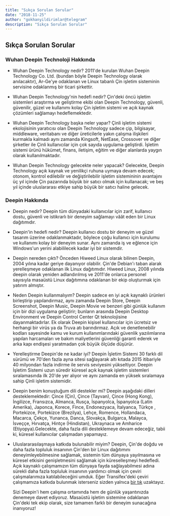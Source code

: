 ```yaml
---
title: "Sıkça Sorulan Sorular"
date: "2018-11-25"
author: "gokhanyildirimlar@telegram"
description: "Sıkça Sorulan Sorular"
---
```


## Sıkça Sorulan Sorular

### Wuhan Deepin Technoloji Hakkında

- Wuhan Deepin Technology nedir?
  2011'de kurulan Wuhan Deepin Technology Co. Ltd. (bundan böyle Deepin Technology olarak anılacaktır), Ar-Ge'ye odaklanan ve Linux tabanlı Çin işletim sisteminin servisine odaklanmış bir ticari şirkettir.

- Wuhan Deepin Technology'nin hedefi nedir?
  Çin'deki öncü işletim sistemleri araştırma ve geliştirme ekibi olan Deepin Technology, güvenli, güvenilir, güzel ve kullanımı kolay Çin işletim sistemi ve açık kaynak çözümleri sağlamayı hedeflemektedir.

- Wuhan Deepin Technology başka neler yapar?
  Çinli işletim sistemi ekolojisinin yaratıcısı olan Deepin Technology sadece çip, bilgisayar, middleware, veritabanı ve diğer üreticilerle yakın çalışma ilişkileri kurmakla kalmadı aynı zamanda Kingsoft, NetEase, Crossover ve diğer şirketler ile Çinli kullanıcılar için çok sayıda uygulama geliştirdi. İşletim sistemi ürünü hükümet, finans, iletişim, eğitim ve diğer alanlarda yaygın olarak kullanılmaktadır.

- Wuhan Deepin Technology gelecekte neler yapacak?
  Gelecekte, Deepin Technology açık kaynak ve yenilikçi ruhuna uymaya devam edecek; otonom, kontrol edilebilir ve değiştirilebilir işletim sistemininin avantajını üç yıl içinde Çin pazarında büyük bir satıcı olmak için kullanacak; ve beş yıl içinde uluslararası etkiye sahip büyük bir satıcı haline gelecek.

### Deepin Hakkında

- Deepin nedir?
  Deepin tüm dünyadaki kullanıcılar için zarif, kullanıcı dostu, güvenli ve istikrarlı bir deneyim sağlamayı vâât eden bir Linux dağıtımıdır.

- Deepin'in hedefi nedir?
  Deepin kullanıcı dostu bir deneyim ve güzel tasarım üzerine odaklanmaktadır, böylece çoğu kullanıcı için kurulumu ve kullanımı kolay bir deneyim sunar. Aynı zamanda iş ve eğlence için Windows'un yerini alabililecek kadar iyi bir sistemdir.

- Deepin nereden çıktı?
  Önceden Hiweed Linux olarak bilinen Deepin, 2004 yılına kadar geriye dayanıyor olabilir. Çin'de Debian'ı taban alarak yerelleşmeye odaklanan ilk Linux dağıtımıdır. Hiweed Linux, 2008 yılında deepin olarak yeniden adlandırılmış ve 2011'de onlarca personel sayısıyla masaüstü Linux dağıtımına odaklanan bir ekip oluşturmak için yatırım almıştır.

- Neden Deepin kullanmalıyım?
  Deepin sadece en iyi açık kaynaklı ürünleri birleştirip yapılandırmaz, aynı zamanda Deepin Store, Deepin Screenshot, Deepin Music, Deepin Movie ve benzeri gibi günlük kullanım için bir dizi uygulama geliştirir; bunların arasında Deepin Desktop Environment ve Deepin Control Center Qt teknolojisine dayanmaktadırlar. Ek olarak Deepin kişisel kullanıcılar için ücretsiz ve herhangi bir virüs ya da Truva atı barındırmaz. Açık ve denetlenebilir kodları sayesinde kamu ve kurum kullanımlarındaki güvenlik yazılımlarına yapılan harcamaları ve bakım maliyetlerini güvenliği garanti ederek ve arka kapı endişesi yaratmadan çok büyük ölçüde düşürür.

- Yerelleştirme Deepin'de ne kadar iyi?
  Deepin İşletim Sistemi 30 farklı dil sürümü ve 70'den fazla ayna sitesi sağlayarak altı kıtada 2015 itibariyle 40 milyondan fazla indirme ile servis seviyesini yükseltiyor. Deepin İşletim Sistemi uzun süredir küresel açık kaynak işletim sistemleri sıralamasında ilk 20'de yer alıyor ve aynı zamanda en yüksek sıralamaya sahip Çinli işletim sistemidir.

- Deepin benim konuştuğum dili destekler mi?
  Deepin aşağıdaki dilleri desteklemektedir: Çince (Çin), Çince (Tayvan), Çince (Hong Kong), İngilizce, Fransızca, Almanca, Rusça, İspanyolca, İspanyolca (Latin Amerika), Japonca, Korece, Fince, Endonezyaca, İtalyanca, Türkçe , Portekizce, Portekizce (Brezilya), Lehçe, Romence, Hollandaca, Macarca, Çekçe, Yunanca, Danca, Slovakça, Bulgarca, Malayca, İsveççe, Hırvatça, Hintçe (Hindistan), Ukraynaca ve Amharice (Etiyopya).Gelecekte, daha fazla dili desteklemeye devam edeceğiz, tabii ki, küresel kullanıcılar çalışmadan yapamayız.

- Uluslararasılaşmaya katkıda bulunabilir miyim?
  Deepin, Çin'de doğdu ve daha fazla topluluk insanının Çin'den bir Linux dağıtımını deneyimleyebilmesine sağlamak, sistemin tüm dünyaya yayılmasına ve küresel etkisini genişletmesini sağlamak için küreselleşmeyi hedefledi. Açık kaynaklı çalışmamızın tüm dünyaya fayda sağlayabilmesi adına sürekli daha fazla topluluk insanının yardımcı olmak için çeviri çalışmalarımıza katılabileceğini umduk. Eğer Transifex'deki çeviri çalışmamıza katkıda bulunmak isterseniz sizden yalnıca [bir tık](https://www.transifex.com/linuxdeepin/public/) uzaktayız.

  Sizi Deepin'i hem çalışma ortamında hem de günlük yaşantınızda denemeye davet ediyoruz. Masaüstü işletim sistemine odaklanan Çin'deki tek ekip olarak, size tamamen farklı bir deneyim sunacağına inanıyoruz!

